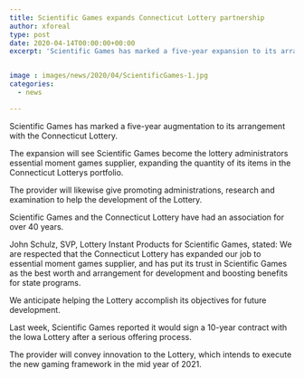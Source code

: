 ```yaml
---
title: Scientific Games expands Connecticut Lottery partnership
author: xforeal 
type: post
date: 2020-04-14T00:00:00+00:00
excerpt: 'Scientific Games has marked a five-year expansion to its arrangement with the Connecticut Lottery '


image : images/news/2020/04/ScientificGames-1.jpg
categories:
  - news

---
```

Scientific Games has marked a five-year augmentation to its arrangement with the Connecticut Lottery. 

The expansion will see Scientific Games become the lottery administrators essential moment games supplier, expanding the quantity of its items in the Connecticut Lotterys portfolio. 

The provider will likewise give promoting administrations, research and examination to help the development of the Lottery. 

Scientific Games and the Connecticut Lottery have had an association for over 40 years. 

John Schulz, SVP, Lottery Instant Products for Scientific Games, stated: We are respected that the Connecticut Lottery has expanded our job to essential moment games supplier, and has put its trust in Scientific Games as the best worth and arrangement for development and boosting benefits for state programs. 

We anticipate helping the Lottery accomplish its objectives for future development. 

Last week, Scientific Games reported it would sign a 10-year contract with the Iowa Lottery after a serious offering process. 

The provider will convey innovation to the Lottery, which intends to execute the new gaming framework in the mid year of 2021.